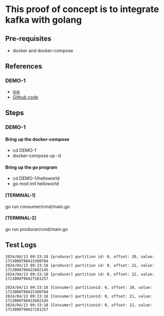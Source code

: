 # This proof of concept is to integrate kafka with golang

## Pre-requisites
   * docker and docker-compose

## References

### DEMO-1
* [link](https://levelup.gitconnected.com/introduction-to-kafka-in-go-2a5755df504c)
* [Github code](https://github.com/RyoKusnadi/GoKafka/tree/main/%5B01%5D%20Hello%20World)

## Steps
### DEMO-1

#### Bring up the docker-compose
* cd DEMO-1
* docker-compose up -d

#### Bring up the go program

* cd DEMO-1/helloworld
* go mod init helloworld

#### [TERMINAL-1]
go run consumer/cmd/main.go

#### [TERMINAL-2]
go run producer/cmd/main.go


## Test Logs
```
2024/04/13 09:33:18 [producer] partition id: 0, offset: 20, value: 1713000798415300784
2024/04/13 09:33:18 [producer] partition id: 0, offset: 21, value: 1713000798422602145
2024/04/13 09:33:18 [producer] partition id: 0, offset: 22, value: 1713000798427181257

2024/04/13 09:33:18 [Consumer] partitionid: 0, offset: 20, value: 1713000798415300784
2024/04/13 09:33:18 [Consumer] partitionid: 0, offset: 21, value: 1713000798422602145
2024/04/13 09:33:18 [Consumer] partitionid: 0, offset: 22, value: 1713000798427181257
```
